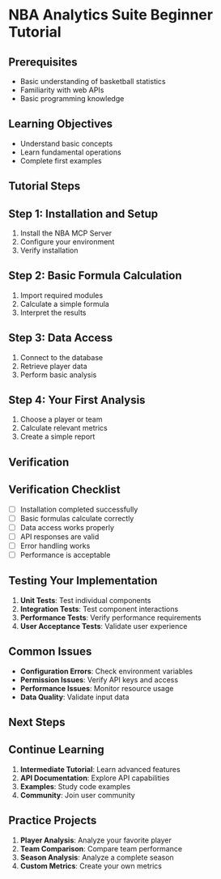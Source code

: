 # NBA Analytics Suite Beginner Tutorial

## Prerequisites
- Basic understanding of basketball statistics
- Familiarity with web APIs
- Basic programming knowledge

## Learning Objectives
- Understand basic concepts
- Learn fundamental operations
- Complete first examples

## Tutorial Steps
## Step 1: Installation and Setup

1. Install the NBA MCP Server
2. Configure your environment
3. Verify installation

## Step 2: Basic Formula Calculation

1. Import required modules
2. Calculate a simple formula
3. Interpret the results

## Step 3: Data Access

1. Connect to the database
2. Retrieve player data
3. Perform basic analysis

## Step 4: Your First Analysis

1. Choose a player or team
2. Calculate relevant metrics
3. Create a simple report

## Verification
## Verification Checklist

- [ ] Installation completed successfully
- [ ] Basic formulas calculate correctly
- [ ] Data access works properly
- [ ] API responses are valid
- [ ] Error handling works
- [ ] Performance is acceptable

## Testing Your Implementation

1. **Unit Tests**: Test individual components
2. **Integration Tests**: Test component interactions
3. **Performance Tests**: Verify performance requirements
4. **User Acceptance Tests**: Validate user experience

## Common Issues

- **Configuration Errors**: Check environment variables
- **Permission Issues**: Verify API keys and access
- **Performance Issues**: Monitor resource usage
- **Data Quality**: Validate input data

## Next Steps
## Continue Learning

1. **Intermediate Tutorial**: Learn advanced features
2. **API Documentation**: Explore API capabilities
3. **Examples**: Study code examples
4. **Community**: Join user community

## Practice Projects

1. **Player Analysis**: Analyze your favorite player
2. **Team Comparison**: Compare team performance
3. **Season Analysis**: Analyze a complete season
4. **Custom Metrics**: Create your own metrics
